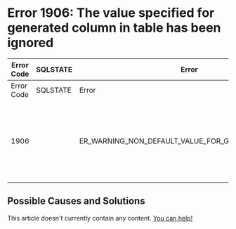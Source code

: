 
# Error 1906: The value specified for generated column in table has been ignored


| Error Code | SQLSTATE | Error | Description |
| --- | --- | --- | --- |
| Error Code | SQLSTATE | Error | Description |
| 1906 |  | ER_WARNING_NON_DEFAULT_VALUE_FOR_GENERATED_COLUMN | The value specified for generated column '%s' in table '%s' has been ignored |




## Possible Causes and Solutions


This article doesn't currently contain any content. [You can help!](/kb/en/writing-and-editing-knowledge-base-articles/)

